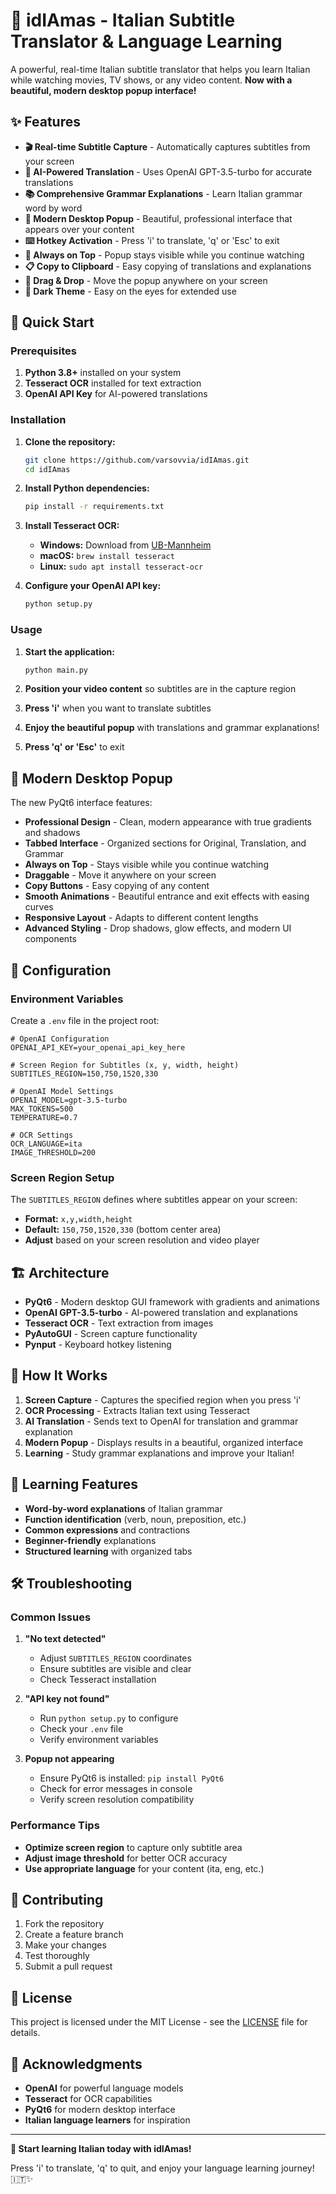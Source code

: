 # 🎯 idIAmas - Italian Subtitle Translator & Language Learning

A powerful, real-time Italian subtitle translator that helps you learn Italian while watching movies, TV shows, or any video content. **Now with a beautiful, modern desktop popup interface!**

## ✨ Features

- **🎬 Real-time Subtitle Capture** - Automatically captures subtitles from your screen
- **🤖 AI-Powered Translation** - Uses OpenAI GPT-3.5-turbo for accurate translations
- **📚 Comprehensive Grammar Explanations** - Learn Italian grammar word by word
- **🎨 Modern Desktop Popup** - Beautiful, professional interface that appears over your content
- **⌨️ Hotkey Activation** - Press 'i' to translate, 'q' or 'Esc' to exit
- **📱 Always on Top** - Popup stays visible while you continue watching
- **📋 Copy to Clipboard** - Easy copying of translations and explanations
- **🎯 Drag & Drop** - Move the popup anywhere on your screen
- **🌙 Dark Theme** - Easy on the eyes for extended use

## 🚀 Quick Start

### Prerequisites

1. **Python 3.8+** installed on your system
2. **Tesseract OCR** installed for text extraction
3. **OpenAI API Key** for AI-powered translations

### Installation

1. **Clone the repository:**
   ```bash
   git clone https://github.com/varsovvia/idIAmas.git
   cd idIAmas
   ```

2. **Install Python dependencies:**
   ```bash
   pip install -r requirements.txt
   ```

3. **Install Tesseract OCR:**
   - **Windows:** Download from [UB-Mannheim](https://github.com/UB-Mannheim/tesseract/wiki)
   - **macOS:** `brew install tesseract`
   - **Linux:** `sudo apt install tesseract-ocr`

4. **Configure your OpenAI API key:**
   ```bash
   python setup.py
   ```

### Usage

1. **Start the application:**
   ```bash
   python main.py
   ```

2. **Position your video content** so subtitles are in the capture region

3. **Press 'i'** when you want to translate subtitles

4. **Enjoy the beautiful popup** with translations and grammar explanations!

5. **Press 'q' or 'Esc'** to exit

## 🎨 Modern Desktop Popup

The new PyQt6 interface features:

- **Professional Design** - Clean, modern appearance with true gradients and shadows
- **Tabbed Interface** - Organized sections for Original, Translation, and Grammar
- **Always on Top** - Stays visible while you continue watching
- **Draggable** - Move it anywhere on your screen
- **Copy Buttons** - Easy copying of any content
- **Smooth Animations** - Beautiful entrance and exit effects with easing curves
- **Responsive Layout** - Adapts to different content lengths
- **Advanced Styling** - Drop shadows, glow effects, and modern UI components

## 🔧 Configuration

### Environment Variables

Create a `.env` file in the project root:

```env
# OpenAI Configuration
OPENAI_API_KEY=your_openai_api_key_here

# Screen Region for Subtitles (x, y, width, height)
SUBTITLES_REGION=150,750,1520,330

# OpenAI Model Settings
OPENAI_MODEL=gpt-3.5-turbo
MAX_TOKENS=500
TEMPERATURE=0.7

# OCR Settings
OCR_LANGUAGE=ita
IMAGE_THRESHOLD=200
```

### Screen Region Setup

The `SUBTITLES_REGION` defines where subtitles appear on your screen:
- **Format:** `x,y,width,height`
- **Default:** `150,750,1520,330` (bottom center area)
- **Adjust** based on your screen resolution and video player

## 🏗️ Architecture

- **PyQt6** - Modern desktop GUI framework with gradients and animations
- **OpenAI GPT-3.5-turbo** - AI-powered translation and explanations
- **Tesseract OCR** - Text extraction from images
- **PyAutoGUI** - Screen capture functionality
- **Pynput** - Keyboard hotkey listening

## 📱 How It Works

1. **Screen Capture** - Captures the specified region when you press 'i'
2. **OCR Processing** - Extracts Italian text using Tesseract
3. **AI Translation** - Sends text to OpenAI for translation and grammar explanation
4. **Modern Popup** - Displays results in a beautiful, organized interface
5. **Learning** - Study grammar explanations and improve your Italian!

## 🎯 Learning Features

- **Word-by-word explanations** of Italian grammar
- **Function identification** (verb, noun, preposition, etc.)
- **Common expressions** and contractions
- **Beginner-friendly** explanations
- **Structured learning** with organized tabs

## 🛠️ Troubleshooting

### Common Issues

1. **"No text detected"**
   - Adjust `SUBTITLES_REGION` coordinates
   - Ensure subtitles are visible and clear
   - Check Tesseract installation

2. **"API key not found"**
   - Run `python setup.py` to configure
   - Check your `.env` file
   - Verify environment variables

3. **Popup not appearing**
   - Ensure PyQt6 is installed: `pip install PyQt6`
   - Check for error messages in console
   - Verify screen resolution compatibility

### Performance Tips

- **Optimize screen region** to capture only subtitle area
- **Adjust image threshold** for better OCR accuracy
- **Use appropriate language** for your content (ita, eng, etc.)

## 🤝 Contributing

1. Fork the repository
2. Create a feature branch
3. Make your changes
4. Test thoroughly
5. Submit a pull request

## 📄 License

This project is licensed under the MIT License - see the [LICENSE](LICENSE) file for details.

## 🙏 Acknowledgments

- **OpenAI** for powerful language models
- **Tesseract** for OCR capabilities
- **PyQt6** for modern desktop interface
- **Italian language learners** for inspiration

---

**🎯 Start learning Italian today with idIAmas!**

Press 'i' to translate, 'q' to quit, and enjoy your language learning journey! 🇮🇹✨
